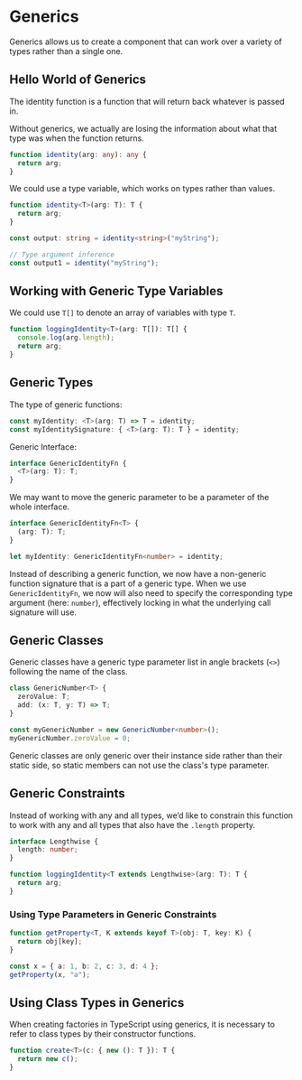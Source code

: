 # Generics

Generics allows us to create a component that can work over a variety of types rather than a single one.

## Hello World of Generics

The identity function is a function that will return back whatever is passed in.

Without generics, we actually are losing the information about what that type was when the function returns.

```typescript
function identity(arg: any): any {
  return arg;
}
```

We could use a type variable, which works on types rather than values.

```typescript
function identity<T>(arg: T): T {
  return arg;
}

const output: string = identity<string>("myString");

// Type argument inference
const output1 = identity("myString");
```

## Working with Generic Type Variables

We could use `T[]` to denote an array of variables with type `T`.

```typescript
function loggingIdentity<T>(arg: T[]): T[] {
  console.log(arg.length);
  return arg;
}
```

## Generic Types

The type of generic functions:

```typescript
const myIdentity: <T>(arg: T) => T = identity;
const myIdentitySignature: { <T>(arg: T): T } = identity;
```

Generic Interface:

```typescript
interface GenericIdentityFn {
  <T>(arg: T): T;
}
```

We may want to move the generic parameter to be a parameter of the whole interface.

```typescript
interface GenericIdentityFn<T> {
  (arg: T): T;
}

let myIdentity: GenericIdentityFn<number> = identity;
```

Instead of describing a generic function, we now have a non-generic function signature that is a part of a generic type. When we use `GenericIdentityFn`, we now will also need to specify the corresponding type argument \(here: `number`\), effectively locking in what the underlying call signature will use.

## Generic Classes

Generic classes have a generic type parameter list in angle brackets \(`<>`\) following the name of the class.

```typescript
class GenericNumber<T> {
  zeroValue: T;
  add: (x: T, y: T) => T;
}

const myGenericNumber = new GenericNumber<number>();
myGenericNumber.zeroValue = 0;
```

Generic classes are only generic over their instance side rather than their static side, so static members can not use the class's type parameter.

## Generic Constraints

Instead of working with any and all types, we’d like to constrain this function to work with any and all types that also have the `.length` property.

```typescript
interface Lengthwise {
  length: number;
}

function loggingIdentity<T extends Lengthwise>(arg: T): T {
  return arg;
}
```

### Using Type Parameters in Generic Constraints

```typescript
function getProperty<T, K extends keyof T>(obj: T, key: K) {
  return obj[key];
}

const x = { a: 1, b: 2, c: 3, d: 4 };
getProperty(x, "a");
```

## Using Class Types in Generics

When creating factories in TypeScript using generics, it is necessary to refer to class types by their constructor functions.

```typescript
function create<T>(c: { new (): T }): T {
  return new c();
}
```

